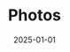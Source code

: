 ---
date: "2025-01-01"
sections:
  - block: markdown
    id: photo
    content:
      title: 📸 Lab Photos 2024
      subtitle: ''
      text: |
        <style>
        .month-block {
          margin-bottom: 40px;
        }

        .month-title {
          font-size: 20px;
          font-weight: bold;
          margin: 20px 0 10px 0;
          border-bottom: 2px solid #ccc;
          padding-bottom: 5px;
          text-align: center;   /* ✅ 居中 */
        }

        .gallery {
          column-count: 2;
          column-gap: 10px;
          column-fill: balance;  /* ✅ 尽量平衡两列 */
        }

        .image-container {
          position: relative;
          display: inline-block;
          margin-bottom: 10px;
          width: 100%;
        }

        .image-container img {
          width: 100%;
          height: auto;
          border-radius: 6px;
          cursor: pointer;
          transition: transform 0.3s ease;
        }

        .image-container:hover img {
          transform: scale(1.02);
        }

        .caption {
          position: absolute;
          bottom: 0;
          left: 0;
          right: 0;
          background: rgba(0,0,0,0.6);
          color: #fff;
          padding: 6px;
          text-align: center;
          font-size: 14px;
          display: none;
        }

        .image-container:hover .caption {
          display: block;
        }

        /* Lightbox 样式 */
        .lightbox {
          display: none;
          position: fixed;
          z-index: 9999;
          left: 0;
          top: 0;
          width: 100%;
          height: 100%;
          background-color: rgba(0,0,0,0.9);
          justify-content: center;
          align-items: center;
          flex-direction: column;
        }

        .lightbox img {
          max-width: 90%;
          max-height: 75%;
          border-radius: 6px;
        }

        .lightbox .close,
        .lightbox .prev,
        .lightbox .next {
          position: absolute;
          color: white;
          font-size: 30px;
          padding: 10px;
          cursor: pointer;
          user-select: none;
          z-index: 10000;
        }

        .lightbox .close {
          top: 20px;
          right: 30px;
        }

        .lightbox .prev {
          top: 50%;
          left: 30px;
          transform: translateY(-50%);
        }

        .lightbox .next {
          top: 50%;
          right: 30px;
          transform: translateY(-50%);
        }

        .lightbox-caption {
          margin-top: 15px;
          color: #fff;
          font-size: 16px;
          text-align: center;
          max-width: 80%;
        }

        @media (max-width: 768px) {
          .gallery {
            column-count: 1; /* 手机端单列 */
          }
        }
        </style>

        <!-- November - Decmber -->
        <div class="month-block">
          <div class="month-title">November - Decmber 2024</div>
          <div class="gallery">
            <div class="image-container"><img src="lab/lab-2024-12-19.jpg" alt="2024/12/19 Dinner gathering with lab members"><div class="caption">2024/12/19 Dinner gathering with lab members</div></div>
            <div class="image-container"><img src="lab/2024-12-4-xiaotao.jpeg" alt="2024/12/4 Xiaotao presenting research"><div class="caption">2024/12/4 Xiaotao presenting research</div></div>
            <div class="image-container"><img src="lab/2024-11-19-editor-visiting.jpg" alt="2024/11/19 Editor visiting our lab"><div class="caption">2024/11/19 Editor visiting our lab</div></div>
            <div class="image-container"><img src="lab/2024-11-2-aging-conference.jpeg" alt="2024/11/2 Presentation at the Aging Conference"><div class="caption">2024/11/2 Presentation at the Aging Conference</div></div>
          </div>
        </div>

        <!-- May - October -->
        <div class="month-block">
          <div class="month-title">May - October 2024</div>
          <div class="gallery">
            <div class="image-container"><img src="lab/2024-10-14-jingxiang-arrival.jpg" alt="2024/10/14 Jingxiang's arrival at the lab"><div class="caption">2024/10/14 Jingxiang's arrival at the lab</div></div>
            <div class="image-container"><img src="lab/2024-10-31-visiting westlake university.jpeg" alt="2024/10/31 Visiting Westlake University"><div class="caption">2024/10/31 Visiting Westlake University</div></div>
            <div class="image-container"><img src="lab/2024-9-21-bar.jpeg" alt="2024/09/21 Bar"><div class="caption">2024/09/21 Bar</div></div>
            <div class="image-container"><img src="lab/2024-9-17-lab-dinner.jpg" alt="2024/09/17 Dinner gathering with lab members"><div class="caption">2024/09/17 Dinner gathering with lab members</div></div>
            <div class="image-container"><img src="lab/2024-5-21-first-day-in-office.jpg" alt="2024/5/21 First day in the new office"><div class="caption">2024/5/21 First day in the new office</div></div>
          </div>
        </div>

        <!-- Lightbox -->
        <div class="lightbox" id="lightbox">
          <span class="close" onclick="closeLightbox()">&times;</span>
          <span class="prev" onclick="changeImage(-1)">&#10094;</span>
          <img id="lightbox-img" src="">
          <div class="lightbox-caption" id="lightbox-caption"></div>
          <span class="next" onclick="changeImage(1)">&#10095;</span>
        </div>

        <script>
        document.addEventListener("DOMContentLoaded", function() {
          const images = document.querySelectorAll('.gallery img');
          const lightbox = document.getElementById('lightbox');
          const lightboxImg = document.getElementById('lightbox-img');
          const lightboxCaption = document.getElementById('lightbox-caption');
          let currentIndex = 0;

          images.forEach((img, index) => {
            img.addEventListener('click', () => {
              currentIndex = index;
              showImage();
              lightbox.style.display = 'flex';
            });
          });

          function showImage() {
            lightboxImg.src = images[currentIndex].src;
            lightboxCaption.textContent = images[currentIndex].alt;
          }

          window.closeLightbox = function() {
            lightbox.style.display = 'none';
          }

          window.changeImage = function(direction) {
            currentIndex += direction;
            if (currentIndex < 0) currentIndex = images.length - 1;
            if (currentIndex >= images.length) currentIndex = 0;
            showImage();
          }

          document.addEventListener('keydown', (e) => {
            if (lightbox.style.display === 'flex') {
              if (e.key === 'ArrowLeft') changeImage(-1);
              if (e.key === 'ArrowRight') changeImage(1);
              if (e.key === 'Escape') closeLightbox();
            }
          });
        });
        </script>
    design:
      columns: '1'
title: Photos
type: landing
---